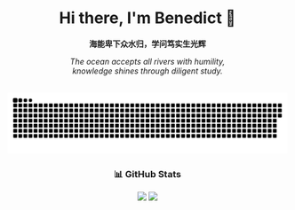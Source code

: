 <div align="center">
  
# Hi there, I'm Benedict 👋



**海能卑下众水归，学问笃实生光辉**

*The ocean accepts all rivers with humility,*  
*knowledge shines through diligent study.*

<br>

<!-- 贪吃蛇动画 -->
<picture>
  <source media="(prefers-color-scheme: dark)" srcset="https://raw.githubusercontent.com/Benedict-Y/Benedict-Y/output/snake-dark.svg">
  <source media="(prefers-color-scheme: light)" srcset="https://raw.githubusercontent.com/Benedict-Y/Benedict-Y/output/snake.svg">
  <img alt="github contribution grid snake animation" src="https://raw.githubusercontent.com/Benedict-Y/Benedict-Y/output/snake.svg">
</picture>

<br>


### 📊 GitHub Stats

<div align="center">
  <img height="180em" src="https://github-readme-stats.vercel.app/api?username=Benedict-Y&show_icons=true&theme=tokyonight&include_all_commits=true&count_private=true"/>
  <img height="180em" src="https://github-readme-stats.vercel.app/api/top-langs/?username=Benedict-Y&layout=compact&langs_count=8&theme=tokyonight"/>
</div>
